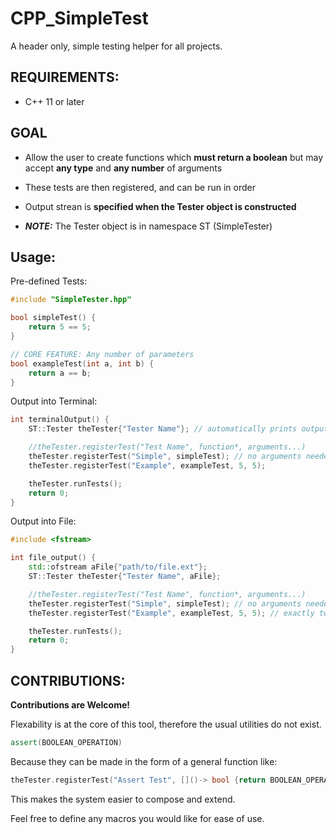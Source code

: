 # CPP_SimpleTest
A header only, simple testing helper for all projects.

## REQUIREMENTS:

- C++ 11 or later

## GOAL

- Allow the user to create functions which **must return a boolean**
but may accept **any type** and **any number** of arguments

- These tests are then registered, and can be run in order

- Output strean is **specified when the Tester object is constructed**

- ***NOTE:*** The Tester object is in namespace ST (SimpleTester)

## Usage:

Pre-defined Tests:
```cpp
#include "SimpleTester.hpp"

bool simpleTest() {
    return 5 == 5;
}

// CORE FEATURE: Any number of parameters
bool exampleTest(int a, int b) {
    return a == b;
}
```

Output into Terminal:
```cpp
int terminalOutput() {
    ST::Tester theTester{"Tester Name"}; // automatically prints output to std::cout

    //theTester.registerTest("Test Name", function*, arguments...)
    theTester.registerTest("Simple", simpleTest); // no arguments needed
    theTester.registerTest("Example", exampleTest, 5, 5);

    theTester.runTests();
    return 0;
}
```

Output into File:
```cpp
#include <fstream>

int file_output() {
    std::ofstream aFile{"path/to/file.ext"};
    ST::Tester theTester{"Tester Name", aFile}; 

    //theTester.registerTest("Test Name", function*, arguments...)
    theTester.registerTest("Simple", simpleTest); // no arguments needed
    theTester.registerTest("Example", exampleTest, 5, 5); // exactly two arguments must be provided

    theTester.runTests();
    return 0;
}
```

## CONTRIBUTIONS:

**Contributions are Welcome!**

Flexability is at the core of this tool, therefore the usual utilities do not exist.

```cpp
assert(BOOLEAN_OPERATION)
```

Because they can be made in the form of a general function like:

```cpp
theTester.registerTest("Assert Test", []()-> bool {return BOOLEAN_OPERATION});
```

This makes the system easier to compose and extend.

Feel free to define any macros you would like for ease of use.
